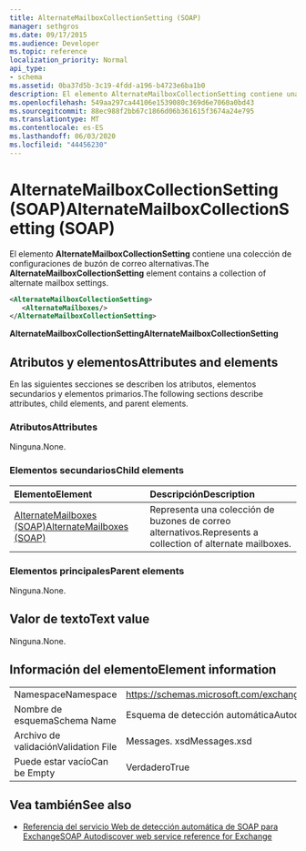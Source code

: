 ```yaml
---
title: AlternateMailboxCollectionSetting (SOAP)
manager: sethgros
ms.date: 09/17/2015
ms.audience: Developer
ms.topic: reference
localization_priority: Normal
api_type:
- schema
ms.assetid: 0ba37d5b-3c19-4fdd-a196-b4723e6ba1b0
description: El elemento AlternateMailboxCollectionSetting contiene una colección de configuraciones de buzón de correo alternativas.
ms.openlocfilehash: 549aa297ca44106e1539080c369d6e7060a0bd43
ms.sourcegitcommit: 88ec988f2bb67c1866d06b361615f3674a24e795
ms.translationtype: MT
ms.contentlocale: es-ES
ms.lasthandoff: 06/03/2020
ms.locfileid: "44456230"
---
```

# <a name="alternatemailboxcollectionsetting-soap"></a><span data-ttu-id="ba5eb-103">AlternateMailboxCollectionSetting (SOAP)</span><span class="sxs-lookup"><span data-stu-id="ba5eb-103">AlternateMailboxCollectionSetting (SOAP)</span></span>

<span data-ttu-id="ba5eb-104">El elemento **AlternateMailboxCollectionSetting** contiene una colección de configuraciones de buzón de correo alternativas.</span><span class="sxs-lookup"><span data-stu-id="ba5eb-104">The **AlternateMailboxCollectionSetting** element contains a collection of alternate mailbox settings.</span></span> 
  
```XML
<AlternateMailboxCollectionSetting>
   <AlternateMailboxes/>
</AlternateMailboxCollectionSetting>
```

 <span data-ttu-id="ba5eb-105">**AlternateMailboxCollectionSetting**</span><span class="sxs-lookup"><span data-stu-id="ba5eb-105">**AlternateMailboxCollectionSetting**</span></span>
## <a name="attributes-and-elements"></a><span data-ttu-id="ba5eb-106">Atributos y elementos</span><span class="sxs-lookup"><span data-stu-id="ba5eb-106">Attributes and elements</span></span>

<span data-ttu-id="ba5eb-107">En las siguientes secciones se describen los atributos, elementos secundarios y elementos primarios.</span><span class="sxs-lookup"><span data-stu-id="ba5eb-107">The following sections describe attributes, child elements, and parent elements.</span></span>
  
### <a name="attributes"></a><span data-ttu-id="ba5eb-108">Atributos</span><span class="sxs-lookup"><span data-stu-id="ba5eb-108">Attributes</span></span>

<span data-ttu-id="ba5eb-109">Ninguna.</span><span class="sxs-lookup"><span data-stu-id="ba5eb-109">None.</span></span>
  
### <a name="child-elements"></a><span data-ttu-id="ba5eb-110">Elementos secundarios</span><span class="sxs-lookup"><span data-stu-id="ba5eb-110">Child elements</span></span>

|<span data-ttu-id="ba5eb-111">**Elemento**</span><span class="sxs-lookup"><span data-stu-id="ba5eb-111">**Element**</span></span>|<span data-ttu-id="ba5eb-112">**Descripción**</span><span class="sxs-lookup"><span data-stu-id="ba5eb-112">**Description**</span></span>|
|:-----|:-----|
|[<span data-ttu-id="ba5eb-113">AlternateMailboxes (SOAP)</span><span class="sxs-lookup"><span data-stu-id="ba5eb-113">AlternateMailboxes (SOAP)</span></span>](alternatemailboxes-soap.md) <br/> |<span data-ttu-id="ba5eb-114">Representa una colección de buzones de correo alternativos.</span><span class="sxs-lookup"><span data-stu-id="ba5eb-114">Represents a collection of alternate mailboxes.</span></span>  <br/> |
   
### <a name="parent-elements"></a><span data-ttu-id="ba5eb-115">Elementos principales</span><span class="sxs-lookup"><span data-stu-id="ba5eb-115">Parent elements</span></span>

<span data-ttu-id="ba5eb-116">Ninguna.</span><span class="sxs-lookup"><span data-stu-id="ba5eb-116">None.</span></span>
  
## <a name="text-value"></a><span data-ttu-id="ba5eb-117">Valor de texto</span><span class="sxs-lookup"><span data-stu-id="ba5eb-117">Text value</span></span>

<span data-ttu-id="ba5eb-118">Ninguna.</span><span class="sxs-lookup"><span data-stu-id="ba5eb-118">None.</span></span>
  
## <a name="element-information"></a><span data-ttu-id="ba5eb-119">Información del elemento</span><span class="sxs-lookup"><span data-stu-id="ba5eb-119">Element information</span></span>

|||
|:-----|:-----|
|<span data-ttu-id="ba5eb-120">Namespace</span><span class="sxs-lookup"><span data-stu-id="ba5eb-120">Namespace</span></span>  <br/> |https://schemas.microsoft.com/exchange/2010/Autodiscover  <br/> |
|<span data-ttu-id="ba5eb-121">Nombre de esquema</span><span class="sxs-lookup"><span data-stu-id="ba5eb-121">Schema Name</span></span>  <br/> |<span data-ttu-id="ba5eb-122">Esquema de detección automática</span><span class="sxs-lookup"><span data-stu-id="ba5eb-122">Autodiscover schema</span></span>  <br/> |
|<span data-ttu-id="ba5eb-123">Archivo de validación</span><span class="sxs-lookup"><span data-stu-id="ba5eb-123">Validation File</span></span>  <br/> |<span data-ttu-id="ba5eb-124">Messages. xsd</span><span class="sxs-lookup"><span data-stu-id="ba5eb-124">Messages.xsd</span></span>  <br/> |
|<span data-ttu-id="ba5eb-125">Puede estar vacío</span><span class="sxs-lookup"><span data-stu-id="ba5eb-125">Can be Empty</span></span>  <br/> |<span data-ttu-id="ba5eb-126">Verdadero</span><span class="sxs-lookup"><span data-stu-id="ba5eb-126">True</span></span>  <br/> |
   
## <a name="see-also"></a><span data-ttu-id="ba5eb-127">Vea también</span><span class="sxs-lookup"><span data-stu-id="ba5eb-127">See also</span></span>

- [<span data-ttu-id="ba5eb-128">Referencia del servicio Web de detección automática de SOAP para Exchange</span><span class="sxs-lookup"><span data-stu-id="ba5eb-128">SOAP Autodiscover web service reference for Exchange</span></span>](soap-autodiscover-web-service-reference-for-exchange.md)

